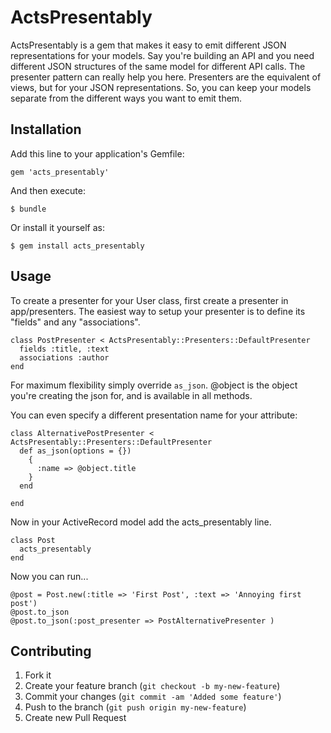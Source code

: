 # ActsPresentably

ActsPresentably is a gem that makes it easy to emit different JSON representations for your models.
Say you're building an API and you need different JSON structures of the same model for different API calls.
The presenter pattern can really help you here.  Presenters are the equivalent of views, but for your JSON representations.
So, you can keep your models separate from the different ways you want to emit them.

## Installation

Add this line to your application's Gemfile:

    gem 'acts_presentably'

And then execute:

    $ bundle

Or install it yourself as:

    $ gem install acts_presentably

## Usage
To create a presenter for your User class, first create a presenter in app/presenters.
The easiest way to setup your presenter is to define its "fields" and any "associations".

    class PostPresenter < ActsPresentably::Presenters::DefaultPresenter
      fields :title, :text
      associations :author
    end


For maximum flexibility simply override ```as_json```. 
@object is the object you're creating the json for, and is available in all methods.

You can even specify a different presentation name for your attribute:

    class AlternativePostPresenter < ActsPresentably::Presenters::DefaultPresenter
      def as_json(options = {})
        {
          :name => @object.title
        }
      end
        
    end


Now in your ActiveRecord model add the acts\_presentably line.

    class Post
      acts_presentably
    end

Now you can run...

    @post = Post.new(:title => 'First Post', :text => 'Annoying first post')
    @post.to_json
    @post.to_json(:post_presenter => PostAlternativePresenter )

## Contributing

1. Fork it
2. Create your feature branch (`git checkout -b my-new-feature`)
3. Commit your changes (`git commit -am 'Added some feature'`)
4. Push to the branch (`git push origin my-new-feature`)
5. Create new Pull Request
